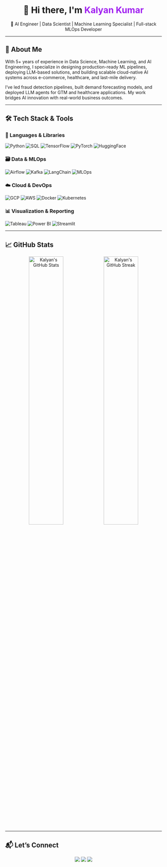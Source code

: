 <h1 align="center">👋 Hi there, I'm <span style="color:#A020F0">Kalyan Kumar</span></h1>
<p align="center">
🚀 AI Engineer | Data Scientist | Machine Learning Specialist | Full-stack MLOps Developer
</p>

---

## 🧠 About Me

With 5+ years of experience in Data Science, Machine Learning, and AI Engineering, I specialize in designing production-ready ML pipelines, deploying LLM-based solutions, and building scalable cloud-native AI systems across e-commerce, healthcare, and last-mile delivery.  

I’ve led fraud detection pipelines, built demand forecasting models, and deployed LLM agents for GTM and healthcare applications. My work bridges AI innovation with real-world business outcomes.

---

## 🛠️ Tech Stack & Tools

### 🔧 Languages & Libraries
![Python](https://img.shields.io/badge/Python-3776AB?style=flat&logo=python&logoColor=white)
![SQL](https://img.shields.io/badge/SQL-4479A1?style=flat&logo=postgresql&logoColor=white)
![TensorFlow](https://img.shields.io/badge/TensorFlow-FF6F00?style=flat&logo=TensorFlow&logoColor=white)
![PyTorch](https://img.shields.io/badge/PyTorch-EE4C2C?style=flat&logo=PyTorch&logoColor=white)
![HuggingFace](https://img.shields.io/badge/HuggingFace-FFD21F?style=flat&logo=hugging-face&logoColor=black)

### 🗃️ Data & MLOps
![Airflow](https://img.shields.io/badge/Airflow-017CEE?style=flat&logo=apache-airflow&logoColor=white)
![Kafka](https://img.shields.io/badge/Kafka-231F20?style=flat&logo=apache-kafka&logoColor=white)
![LangChain](https://img.shields.io/badge/LangChain-000000?style=flat&logo=langchain&logoColor=white)
![MLOps](https://img.shields.io/badge/MLOps-0064a5?style=flat&logo=dvc&logoColor=white)

### ☁️ Cloud & DevOps
![GCP](https://img.shields.io/badge/GCP-4285F4?style=flat&logo=google-cloud&logoColor=white)
![AWS](https://img.shields.io/badge/AWS-232F3E?style=flat&logo=amazon-aws&logoColor=white)
![Docker](https://img.shields.io/badge/Docker-2496ED?style=flat&logo=docker&logoColor=white)
![Kubernetes](https://img.shields.io/badge/Kubernetes-326CE5?style=flat&logo=kubernetes&logoColor=white)

### 📊 Visualization & Reporting
![Tableau](https://img.shields.io/badge/Tableau-E97627?style=flat&logo=tableau&logoColor=white)
![Power BI](https://img.shields.io/badge/PowerBI-F2C811?style=flat&logo=power-bi&logoColor=black)
![Streamlit](https://img.shields.io/badge/Streamlit-FF4B4B?style=flat&logo=streamlit&logoColor=white)

---

## 📈 GitHub Stats

<p align="center">
  <img src="https://github-readme-stats.vercel.app/api?username=kalyan9514&show_icons=true&theme=tokyonight" alt="Kalyan's GitHub Stats" width="47%"/>
  <img src="https://github-readme-streak-stats.herokuapp.com/?user=kalyan9514&theme=tokyonight" alt="Kalyan's GitHub Streak" width="47%"/>
</p>

---

## 📬 Let’s Connect

<p align="center">
  <a href="mailto:kalyankumar194@gmail.com"><img src="https://img.shields.io/badge/Email-D14836?style=flat&logo=gmail&logoColor=white" /></a>
  <a href="https://www.linkedin.com/in/kalyan-kumar-8170a111b/"><img src="https://img.shields.io/badge/LinkedIn-0A66C2?style=flat&logo=linkedin&logoColor=white" /></a>
  <a href="https://github.com/kalyan9514"><img src="https://img.shields.io/badge/GitHub-100000?style=flat&logo=github&logoColor=white" /></a>
</p>
